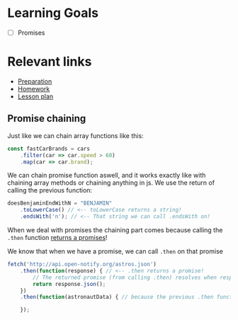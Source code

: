 # Learning Goals
- [ ] Promises

# Relevant links
* [Preparation](preparation.md)
* [Homework](homework.md)
* [Lesson plan](lesson-plan.md)

## Promise chaining
Just like we can chain array functions like this:

```js
const fastCarBrands = cars
    .filter(car => car.speed > 60)
    .map(car => car.brand);
```

We can chain promise function aswell, and it works exactly like with chaining array methods or chaining anything in js. We use the return of calling the previous function:

```js
doesBenjaminEndWithN = "BENJAMIN"
    .toLowerCase() // <-- toLowerCase returns a string!
    .endsWith('n'); // <-- That string we can call .endsWith on!
```

When we deal with promises the chaining part comes because calling the `.then` function [returns a promises](https://developer.mozilla.org/en-US/docs/Web/JavaScript/Reference/Global_Objects/Promise/then)!

We know that when we have a promise, we can call `.then` on that promise

```js
fetch('http://api.open-notify.org/astros.json')
    .then(function(response) { // <-- .then returns a promise! 
        // The returned promise (from calling .then) resolves when response.json() resolves!
        return response.json(); 
    })
    .then(function(astronautData) { // because the previous .then function returns a promise, we can call .then on that!

    });
```
